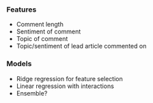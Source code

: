 ### Features

- Comment length
- Sentiment of comment
- Topic of comment
- Topic/sentiment of lead article commented on


### Models

- Ridge regression for feature selection
- Linear regression with interactions
- Ensemble?

